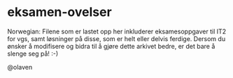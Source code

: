 # eksamen-ovelser
Norwegian: Filene som er lastet opp her inkluderer eksamesoppgaver til IT2 for vgs, samt løsninger på disse, som er
helt eller delvis ferdige. Dersom du ønsker å modifisere og bidra til å gjøre dette arkivet bedre, er det bare å
slenge seg på! :-)

@olaven 
